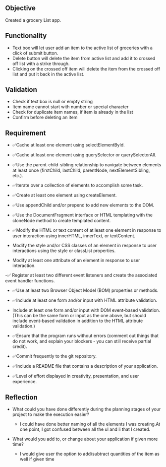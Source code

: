 ## Objective
 Created a grocery List app. 
 ## Functionality
 
* Text box will let user add an item to the active list of groceries with a click of submit button.
* Delete button will delete the item from active list and add it to crossed off list with a strike through.
* Clicking on the crossed off item will delete the item from the crossed off list and put it back in the active list.

## Validation
- Check if text box is null or empty string
- Item name cannot start with number or special character
- Check for duplicate item names, if item is already in the list 
- Confirm before deleting an item

## Requirement

- ✅Cache at least one element using selectElementById.

- ✅Cache at least one element using querySelector or querySelectorAll.

- ✅Use the parent-child-sibling relationship to navigate between elements at least once (firstChild, lastChild, parentNode, nextElementSibling, etc.).

- ✅Iterate over a collection of elements to accomplish some task.

- ✅Create at least one element using createElement.

- ✅Use appendChild and/or prepend to add new elements to the DOM.

- ✅Use the DocumentFragment interface or HTML templating with the cloneNode method to create templated content. 

- ✅Modify the HTML or text content of at least one element in response to user interaction using innerHTML, innerText, or textContent.

- Modify the style and/or CSS classes of an element in response to user interactions using the style or classList properties.

- Modify at least one attribute of an element in response to user interaction.

-✅ Register at least two different event listeners and create the associated event handler functions.

- ✅Use at least two Browser Object Model (BOM) properties or methods.

- ✅Include at least one form and/or input with HTML attribute validation.

- Include at least one form and/or input with DOM event-based validation. (This can be the same form or input as the one above, but should include event-based validation in addition to the HTML attribute validation.)

- ✅Ensure that the program runs without errors (comment out things that do not work, and explain your blockers - you can still receive partial credit).

- ✅Commit frequently to the git repository.

- ✅Include a README file that contains a description of your application.

- ✅Level of effort displayed in creativity, presentation, and user experience.

## Reflection


- What could you have done differently during the planning stages of your project to make the execution easier?
   - I could have done better naming of all the elements I was creating.At one point, I got confused between all the ul and li that I created.

- What would you add to, or change about your application if given more time?

    - I would give user the option to add/subtract quantities of the item as well if given time